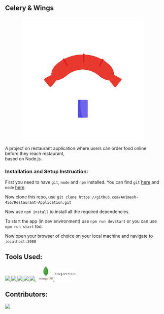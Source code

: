 
## Celery & Wings
<div align="center">
      <img src="./public/img/saus.gif">
</div>

A project on restaurant application where users can order food online before they reach restaurant,<br> based on Node.js.


### Installation and Setup Instruction:

First you need to have `git`, `node` and `npm` installed. You can find `git` [here](https://git-scm.com) and `node` [here](https://nodejs.org).

Now clone this repo, use `git clone https://github.com/Animesh-456/Restaurant-Application.git`

Now use `npm install` to install all the required dependencies.

To start the app (in dev environment) use `npm run devStart` or you can use `npm run start` too.

Now open your browser of choice on your local machine and navigate to `localhost:3000`

## Tools Used:

<p align="left"> 
  <a href="https://www.w3.org/html/" target="_blank"> <img src="https://img.icons8.com/color/48/000000/html-5.png"> </a> 
  <a href="https://www.w3schools.com/css/" target="_blank"> <img src="https://img.icons8.com/color/48/000000/css3.png"> </a> 
  <a href="https://developer.mozilla.org/en-US/docs/Web/JavaScript" target="_blank"> <img src="https://img.icons8.com/color/48/000000/javascript.png"> </a> 
  <a href="https://getbootstrap.com" target="_blank"> <img src="https://img.icons8.com/color/48/000000/bootstrap.png"> </a>  
  <a style="padding-right:8px;" href="https://nodejs.org" target="_blank"> <img src="https://img.icons8.com/color/48/000000/nodejs.png"> </a> 
  <a href="https://www.mongodb.com/" target="_blank"> <img src="https://raw.githubusercontent.com/devicons/devicon/master/icons/mongodb/mongodb-original-wordmark.svg" alt="mongodb" width="48" height="48"> </a>    
  <a href="https://expressjs.com" target="_blank"> <img src="https://raw.githubusercontent.com/devicons/devicon/master/icons/express/express-original-wordmark.svg" alt="express" width="69" height="40" > </a>
</p>



## Contributors:

<a href="https://github.com/Animesh-456/Restaurant-Application/graphs/contributors">
  <img src="https://contrib.rocks/image?repo=Animesh-456/Restaurant-Application" />
</a>
